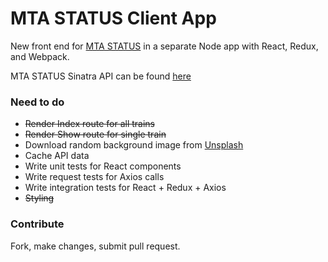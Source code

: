# MTA STATUS Client App
New front end for [MTA STATUS](http://www.mtastat.us/) in a separate Node app with React, Redux, and Webpack.

MTA STATUS Sinatra API can be found [here](https://github.com/JohnrBell/mta_do)


### Need to do
* ~~Render Index route for all trains~~
* ~~Render Show route for single train~~
* Download random background image from [Unsplash](https://unsplash.com/)
* Cache API data
* Write unit tests for React components
* Write request tests for Axios calls
* Write integration tests for React + Redux + Axios
* ~~Styling~~

### Contribute
Fork, make changes, submit pull request.

